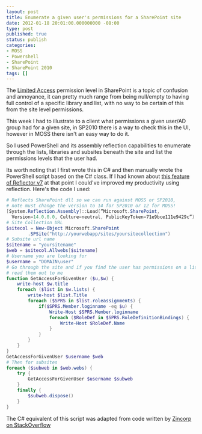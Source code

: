 ```yaml
---
layout: post
title: Enumerate a given user's permissions for a SharePoint site
date: 2012-01-18 20:01:00.000000000 -08:00
type: post
published: true
status: publish
categories:
- MOSS
- Powershell
- SharePoint
- SharePoint 2010
tags: []
---
```

<p>The <a href="http://technet.microsoft.com/en-us/library/cc721640.aspx">Limited Access</a> permission level in SharePoint is a topic of confusion and annoyance, it can pretty much range from being null/empty to having full control of a specific library and list, with no way to be certain of this from the site level permissions.</p>
<p>This week I had to illustrate to a client what permissions a given user/AD group had for a given site, in SP2010 there is a way to check this in the UI, however in MOSS there isn't an easy way to do it.</p>
<p>So I used PowerShell and its assembly reflection capabilities to enumerate through the lists, libraries and subsites beneath the site and list the permissions levels that the user had.</p>
<p>Its worth noting that I first wrote this in C# and then manually wrote the PowerShell script based on the C# class. If I had known about <a href="http://josephkirwin.com/2012/01/15/converting-c-into-powershell/" target="_blank">this feature of Reflector v7</a> at that point I could've improved my productivity using reflection. Here's the code I used:</p>

``` powershell
# Reflects SharePoint dll so we can run against MOSS or SP2010, 
# note must change the version to 14 for SP2010 or 12 for MOSS!
[System.Reflection.Assembly]::Load(“Microsoft.SharePoint, 
  Version=14.0.0.0, Culture=neutral, PublicKeyToken=71e9bce111e9429c”)
# Site Collection URL
$sitecol = New-Object Microsoft.SharePoint
        .SPSite("http://yourwebapp/sites/yoursitecollection")
# Subsite url name
$sitename = "yoursitename"
$web = $sitecol.Allwebs[$sitename]
# Username you are looking for
$username = "DOMAIN\user"
# Go through the site and if you find the user has permissions on a list 
# read them out to me
function GetAccessForGivenUser ($u,$w) {
    write-host $w.title
    foreach ($list in $w.lists) {
        write-host $list.Title
        foreach ($SPRS in $list.roleassignments) {
            if($SPRS.Member.loginname -eq $u) {
                Write-Host $SPRS.Member.loginname
                foreach ($RoleDef in $SPRS.RoleDefinitionBindings) {
                    Write-Host $RoleDef.Name
                }
            }
        }
    }
}
GetAccessForGivenUser $username $web
# Then for subsites
foreach ($subweb in $web.webs) {
    try {
        GetAccessForGivenUser $username $subweb
    } 
    finally {
        $subweb.dispose()
    }
}
```

<p>The C# equivalent of this script was adapted from code written by <a href="http://stackoverflow.com/questions/2248211/getting-all-sites-lists-and-user-permissions-in-sharepoint">Zincorp on StackOverflow</a></p>
